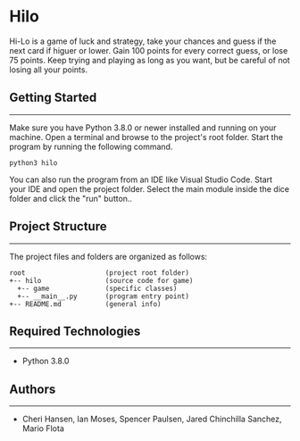 # Hilo
Hi-Lo is a game of luck and strategy, take your chances and guess if the next card if higuer or lower. Gain 100 points for every correct guess, or lose 75 points. Keep trying and playing as long as you want, but be careful of not losing all your points.

## Getting Started
---
Make sure you have Python 3.8.0 or newer installed and running on your machine. Open a terminal and 
browse to the project's root folder. Start the program by running the following command.
```
python3 hilo 
```
You can also run the program from an IDE like Visual Studio Code. Start your IDE and open the 
project folder. Select the main module inside the dice folder and click the "run" button..

## Project Structure
---
The project files and folders are organized as follows:
```
root                    (project root folder)
+-- hilo                (source code for game)
  +-- game              (specific classes)
  +-- __main__.py       (program entry point)
+-- README.md           (general info)
```

## Required Technologies
---
* Python 3.8.0

## Authors
---
* Cheri Hansen, Ian Moses, Spencer Paulsen, Jared Chinchilla Sanchez, Mario Flota